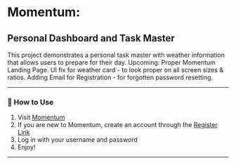 # Momentum:
## Personal Dashboard and Task Master

This project demonstrates a personal task master with weather information that allows users to prepare for their day.
Upcoming:
Proper Momentum Landing Page.
UI fix for weather card - to look proper on all screen sizes & ratios.
Adding Email for Registration - for forgotten password resetting.

--- 

### 🔧 How to Use
1. Visit [Momentum](https://momentum.lukecbutler.com)
1. If you are new to Momentum, create an account through the [Register Link](https://momentum.lukecbutler.com/register)
1. Log in with your username and password
1. Enjoy!

---


